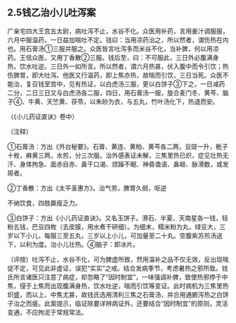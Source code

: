 ## 2.5钱乙治小儿吐泻案

广亲宅四大王宫五太尉，病吐泻不止，水谷不化。众医用补药，言用姜汁调服服，六月中服温药，一日益加喘吐不定。钱曰：当用凉药治之，所以然者，谓伤热在内也。用石膏汤①三服并服之。众医皆言吐泻多而米谷不化，当补脾，何以用凉药。王信众医，又用丁香散②三服。钱后至，曰：不可服此，三日外必腹满身热，饮水吐逆。三日外一如所言。所以然者，谓六月热甚，伏入腹中而令引饮；热伤脾胃，即大吐泻。他医又行温药，即上焦亦热，故喘而引饮，三日当死。众医不能治，复召钱至宫中，见有热证，以白虎汤三服，更以白饼子③下之，一日减药二分，二日三日又与白虎汤各二服，四日，用石膏汤一服，旋合麦门冬、黄芩、脑子④、牛黄、天竺黄、茯苓，以朱砂为衣，与五丸，竹叶汤化下，热退而安。

（《小儿药证直诀》卷中）

〔注释〕

①石膏汤：方出《外台秘要》。石膏、黄连、黄柏、黄芩各二两，豆豉一升，栀子十枚，麻黄三两，水煎，分三次服。治外感表证未解，三焦里热已炽，症见壮热无汗、身体拘急、面赤目赤、鼻干口渴、烦躁不眠、神昏谵语、鼻衄、脉滑数，或发斑者。

②丁香散：方出《太平圣惠方》。治气劳，脾胃久弱，呕逆

不纳饮食，四肢羸瘦乏力。

③白饼子：方出《小儿药证直诀》。又名玉饼子。滑石、半夏、天南星各一钱，轻粉五钱，巴豆四枚（去皮膜，用水煮干研细）。为细末，糯米粉为丸，绿豆大，三岁以下小儿，每服三至五丸，三岁以上小儿，可加量至二十丸。空腹紫苏煎汤送下，以利为度。治小儿壮热。④脑子：即冰片。

〔评按〕吐泻不止，水谷不化，可为脾虚所致，然用温补之品不仅无效，反出现喘促不定，可见此非虚证，误犯“实实”之戒。结合发病季节，考虑暑热之邪所致。钱氏所言诸医只注意了病症，却忽略了“因时制宜”，一味强调补脾，致使热邪停于中焦，侵于上焦而出现腹满身热，饮水吐逆，喘而引饮等变证。此时病机为三焦里热炽盛，而以上、中焦尤甚，故钱氏选用清利三焦之石膏汤，并合用通腑泻热之白饼子治之而瘥。此案提示，临证除要详辨病证外，还要结合“因时制宜”的原则，灵活变通，不应拘泥于常规常法。
